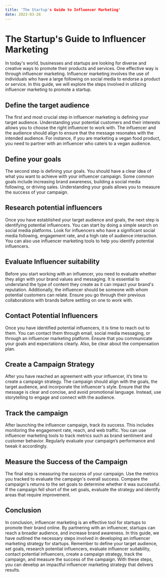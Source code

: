 ```yaml
---
title: 'The Startup's Guide to Influencer Marketing'
date: 2023-03-26
---
```


# The Startup's Guide to Influencer Marketing

In today's world, businesses and startups are looking for diverse and creative ways to promote their products and services. One effective way is through influencer marketing. Influencer marketing involves the use of individuals who have a large following on social media to endorse a product or service. In this guide, we will explore the steps involved in utilizing influencer marketing to promote a startup.

## Define the target audience

The first and most crucial step in influencer marketing is defining your target audience. Understanding your potential customers and their interests allows you to choose the right influencer to work with. The influencer and the audience should align to ensure that the message resonates with the intended audience. For instance, if you are marketing a vegan food product, you need to partner with an influencer who caters to a vegan audience.

## Define your goals

The second step is defining your goals. You should have a clear idea of what you want to achieve with your influencer campaign. Some common goals include increasing brand awareness, building a social media following, or driving sales. Understanding your goals allows you to measure the success of your campaign.

## Research potential influencers

Once you have established your target audience and goals, the next step is identifying potential influencers. You can start by doing a simple search on social media platforms. Look for influencers who have a significant social media following, engagement rate, and a high rate of audience interaction. You can also use influencer marketing tools to help you identify potential influencers.

## Evaluate Influencer suitability

Before you start working with an influencer, you need to evaluate whether they align with your brand values and messaging. It is essential to understand the type of content they create as it can impact your brand's reputation. Additionally, the influencer should be someone with whom potential customers can relate. Ensure you go through their previous collaborations with brands before settling on one to work with.

## Contact Potential Influencers

Once you have identified potential influencers, it is time to reach out to them. You can contact them through email, social media messaging, or through an influencer marketing platform. Ensure that you communicate your goals and expectations clearly. Also, be clear about the compensation plan.

## Create a Campaign Strategy

After you have reached an agreement with your influencer, it’s time to create a campaign strategy. The campaign should align with the goals, the target audience, and incorporate the influencer's style. Ensure that the message is clear and concise, and avoid promotional language. Instead, use storytelling to engage and connect with the audience.

## Track the campaign

After launching the influencer campaign, track its success. This includes monitoring the engagement rate, reach, and web traffic. You can use influencer marketing tools to track metrics such as brand sentiment and customer behavior. Regularly evaluate your campaign’s performance and tweak it accordingly.

## Measure the Success of the Campaign

The final step is measuring the success of your campaign. Use the metrics you tracked to evaluate the campaign's overall success. Compare the campaign's returns to the set goals to determine whether it was successful. If the campaign fell short of the set goals, evaluate the strategy and identify areas that require improvement.

## Conclusion

In conclusion, influencer marketing is an effective tool for startups to promote their brand online. By partnering with an influencer, startups can reach a broader audience, and increase brand awareness. In this guide, we have outlined the necessary steps involved in developing an influencer marketing strategy for startups. Remember to define your target audience, set goals, research potential influencers, evaluate influencer suitability, contact potential influencers, create a campaign strategy, track the campaign, and measure the success of the campaign. With these steps, you can develop an impactful influencer marketing strategy that delivers results.
